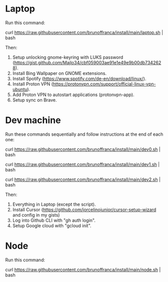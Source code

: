 # Laptop
Run this command:

curl https://raw.githubusercontent.com/brunoffranca/install/main/laptop.sh | bash

Then:
1. Setup unlocking gnome-keyring with LUKS password (https://gist.github.com/Majlo34/cbf059003ae91e1e49e9b00db7342628).
2. Install Bing Wallpaper on GNOME extensions.
3. Install Spotify (https://www.spotify.com/de-en/download/linux/).
4. Install Proton VPN (https://protonvpn.com/support/official-linux-vpn-ubuntu).
5. Add Proton VPN to autostart applications (protonvpn-app).
6. Setup sync on Brave.

# Dev machine
Run these commands sequentially and follow instructions at the end of each one:

curl https://raw.githubusercontent.com/brunoffranca/install/main/dev0.sh | bash

curl https://raw.githubusercontent.com/brunoffranca/install/main/dev1.sh | bash

curl https://raw.githubusercontent.com/brunoffranca/install/main/dev2.sh | bash

Then:
1. Everything in Laptop (except the script).
2. Install Cursor (https://github.com/jorcelinojunior/cursor-setup-wizard and config in my gists) 
3. Log into Github CLI with "gh auth login".
4. Setup Google cloud with "gcloud init".

# Node
Run this command:

curl https://raw.githubusercontent.com/brunoffranca/install/main/node.sh | bash
